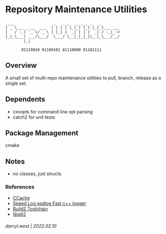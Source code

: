 # Repository Maintenance Utilities

```
 ___                 _   _ _   _ _ _ _   _
| _ \___ _ __  ___  | | | | |_(_) (_) |_(_)___ ___
|   / -_) '_ \/ _ \ | |_| |  _| | | |  _| / -_|_-<
|_|_\___| .__/\___/  \___/ \__|_|_|_|\__|_\___/__/
        |_|

       01110010 01100101 01110000 01101111
```

## Overview

A small set of multi-repo maintenance utilities to pull, branch, release as a single set.

## Dependents

* cxxopts for command line opt parsing
* catch2 for unit tests

## Package Management

cmake

## Notes

* no classes, just structs

### References

* [CCache](https://ccache.dev/)
* [Speed Log spdlog Fast c++ logger](https://github.com/gabime/spdlog)
* [Build2 Toolchain](https://www.build2.org/)
* [libgit2](https://github.com/libgit2/libgit2)

###### darryl.west | 2022.02.10

